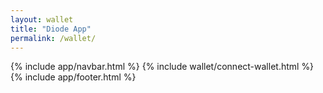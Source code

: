 ```yaml
---
layout: wallet
title: "Diode App"
permalink: /wallet/
---
```


<div id="wallet">
  {% include app/navbar.html %}
    {% include wallet/connect-wallet.html %}
        {% include app/footer.html %}

</div>

